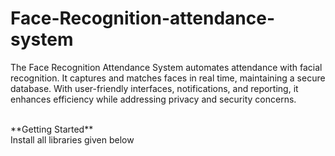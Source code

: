 # Face-Recognition-attendance-system
The Face Recognition Attendance System automates attendance with facial recognition. It captures and matches faces in real time, maintaining a secure database. With user-friendly interfaces, notifications, and reporting, it enhances efficiency while addressing privacy and security concerns.

<br>
**Getting Started**
<br>
Install all libraries given below
<br>
<br
pip install tk-tools
pip install opencv-contrib-python
pip install datetime
pip install pytest-shutil
pip install python-csv
pip install numpy
pip install pillow 
pip install pandas
pip install times>



